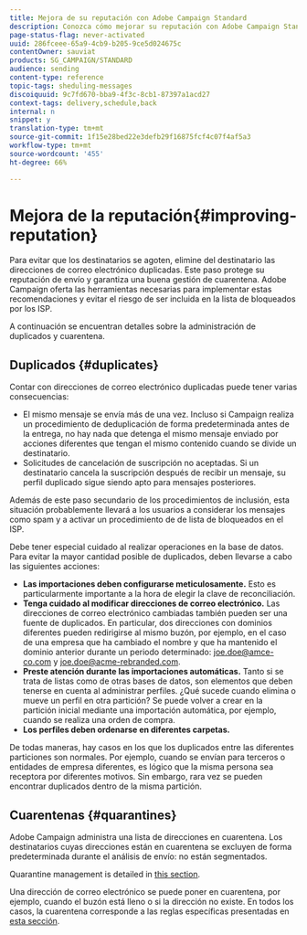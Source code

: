 ```yaml
---
title: Mejora de su reputación con Adobe Campaign Standard
description: Conozca cómo mejorar su reputación con Adobe Campaign Standard administrando direcciones de correo electrónico y cuarentenas de duplicado.
page-status-flag: never-activated
uuid: 286fceee-65a9-4cb9-b205-9ce5d024675c
contentOwner: sauviat
products: SG_CAMPAIGN/STANDARD
audience: sending
content-type: reference
topic-tags: sheduling-messages
discoiquuid: 9c7fd670-bba9-4f3c-8cb1-87397a1acd27
context-tags: delivery,schedule,back
internal: n
snippet: y
translation-type: tm+mt
source-git-commit: 1f15e28bed22e3defb29f16875fcf4c07f4af5a3
workflow-type: tm+mt
source-wordcount: '455'
ht-degree: 66%

---
```



# Mejora de la reputación{#improving-reputation}

Para evitar que los destinatarios se agoten, elimine del destinatario las direcciones de correo electrónico duplicadas. Este paso protege su reputación de envío y garantiza una buena gestión de cuarentena. Adobe Campaign oferta las herramientas necesarias para implementar estas recomendaciones y evitar el riesgo de ser incluida en la lista de bloqueados por los ISP.

A continuación se encuentran detalles sobre la administración de duplicados y cuarentena.

## Duplicados {#duplicates}

Contar con direcciones de correo electrónico duplicadas puede tener varias consecuencias:
* El mismo mensaje se envía más de una vez. Incluso si Campaign realiza un procedimiento de deduplicación de forma predeterminada antes de la entrega, no hay nada que detenga el mismo mensaje enviado por acciones diferentes que tengan el mismo contenido cuando se divide un destinatario.
* Solicitudes de cancelación de suscripción no aceptadas. Si un destinatario cancela la suscripción después de recibir un mensaje, su perfil duplicado sigue siendo apto para mensajes posteriores.

Además de este paso secundario de los procedimientos de inclusión, esta situación probablemente llevará a los usuarios a considerar los mensajes como spam y a activar un procedimiento de  de lista de bloqueados en el ISP.

Debe tener especial cuidado al realizar operaciones en la base de datos. Para evitar la mayor cantidad posible de duplicados, deben llevarse a cabo las siguientes acciones:
* **Las importaciones deben configurarse meticulosamente.** Esto es particularmente importante a la hora de elegir la clave de reconciliación.
* **Tenga cuidado al modificar direcciones de correo electrónico.** Las direcciones de correo electrónico cambiadas también pueden ser una fuente de duplicados. En particular, dos direcciones con dominios diferentes pueden redirigirse al mismo buzón, por ejemplo, en el caso de una empresa que ha cambiado el nombre y que ha mantenido el dominio anterior durante un periodo determinado: joe.doe@amce-co.com y joe.doe@acme-rebranded.com.
* **Preste atención durante las importaciones automáticas.** Tanto si se trata de listas como de otras bases de datos, son elementos que deben tenerse en cuenta al administrar perfiles. ¿Qué sucede cuando elimina o mueve un perfil en otra partición? Se puede volver a crear en la partición inicial mediante una importación automática, por ejemplo, cuando se realiza una orden de compra.
* **Los perfiles deben ordenarse en diferentes carpetas.**

De todas maneras, hay casos en los que los duplicados entre las diferentes particiones son normales. Por ejemplo, cuando se envían para terceros o entidades de empresa diferentes, es lógico que la misma persona sea receptora por diferentes motivos. Sin embargo, rara vez se pueden encontrar duplicados dentro de la misma partición.

## Cuarentenas {#quarantines}

Adobe Campaign administra una lista de direcciones en cuarentena. Los destinatarios cuyas direcciones están en cuarentena se excluyen de forma predeterminada durante el análisis de envío: no están segmentados.

Quarantine management is detailed in [this section](../../sending/using/understanding-quarantine-management.md).

Una dirección de correo electrónico se puede poner en cuarentena, por ejemplo, cuando el buzón está lleno o si la dirección no existe. En todos los casos, la cuarentena corresponde a las reglas específicas presentadas en [esta sección](../../sending/using/understanding-quarantine-management.md#conditions-for-sending-an-address-to-quarantine).
